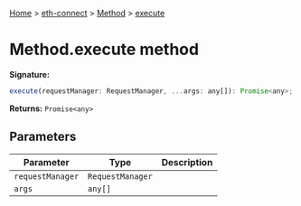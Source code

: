 [Home](./index) &gt; [eth-connect](./eth-connect.md) &gt; [Method](./eth-connect.method.md) &gt; [execute](./eth-connect.method.execute.md)

# Method.execute method


**Signature:**
```javascript
execute(requestManager: RequestManager, ...args: any[]): Promise<any>;
```
**Returns:** `Promise<any>`

## Parameters

|  Parameter | Type | Description |
|  --- | --- | --- |
|  `requestManager` | `RequestManager` |  |
|  `args` | `any[]` |  |

